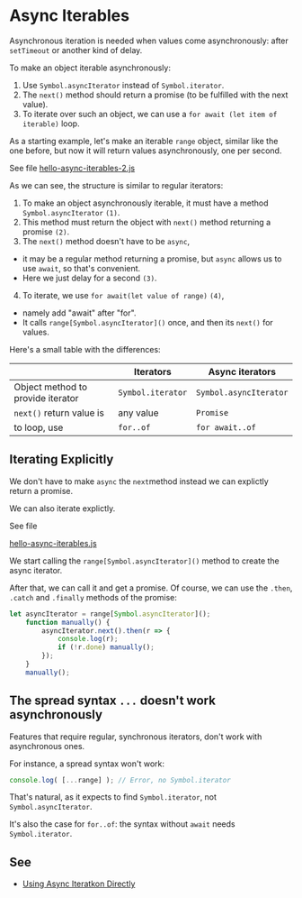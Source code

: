 # Async Iterables

Asynchronous iteration is needed when values come asynchronously: after `setTimeout` or another kind of delay. 

To make an object iterable asynchronously:

1. Use `Symbol.asyncIterator` instead of `Symbol.iterator`.
2. The `next()` method should return a promise (to be fulfilled with the next value).
3. To iterate over such an object, we can use a `for await (let item of iterable)` loop.


As a starting example, let's make an iterable `range` object, similar like the one before, but now it will return values asynchronously, one per second.

See file [hello-async-iterables-2.js](hello-async-iterables-2.js)


As we can see, the structure is similar to regular iterators:

1. To make an object asynchronously iterable, it must have a method `Symbol.asyncIterator` `(1)`.
2. This method must return the object with `next()` method returning a promise `(2)`.
3. The `next()` method doesn't have to be `async`, 
  - it may be a regular method returning a promise, but `async` allows us to use `await`, so that's convenient. 
  - Here we just delay for a second `(3)`.
4. To iterate, we use `for await(let value of range)` `(4)`,
  - namely add "await" after "for". 
  - It calls `range[Symbol.asyncIterator]()` once, and then its `next()` for values.

Here's a small table with the differences:

|       | Iterators | Async iterators |
|-------|-----------|-----------------|
| Object method to provide iterator | `Symbol.iterator` | `Symbol.asyncIterator` |
| `next()` return value is              | any value         | `Promise`  |
| to loop, use                          | `for..of`         | `for await..of` |

##  Iterating Explicitly

We don't have to make `async` the `next`method instead we can explictly return a promise.

We can also iterate explictly. 

See file 

[hello-async-iterables.js](hello-async-iterables.js)

We start calling the `range[Symbol.asyncIterator]()` 
method to create the async iterator.

After that, we can call it and get a promise. Of course, we  can use the  `.then`, `.catch` and `.finally` methods 
of the promise:

```js
let asyncIterator = range[Symbol.asyncIterator]();
    function manually() {
        asyncIterator.next().then(r => {
            console.log(r);
            if (!r.done) manually();
        });
    }
    manually();
```

## The spread syntax `...` doesn't work asynchronously

Features that require regular, synchronous iterators, don't work with asynchronous ones.

For instance, a spread syntax won't work:
```js
console.log( [...range] ); // Error, no Symbol.iterator
```

That's natural, as it expects to find `Symbol.iterator`, not `Symbol.asyncIterator`.

It's also the case for `for..of`: the syntax without `await` needs `Symbol.iterator`.

## See

* [Using Async Iteratkon Directly](https://exploringjs.com/impatient-js/ch_async-iteration.html#using-async-iteration-directly)